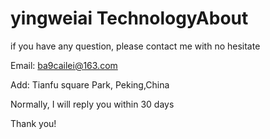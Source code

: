 # yingweiai TechnologyAbout

if you have any question, please contact me with no hesitate


Email: ba9cailei@163.com

Add: Tianfu square Park, Peking,China

Normally, I will reply you within 30 days

Thank you!
